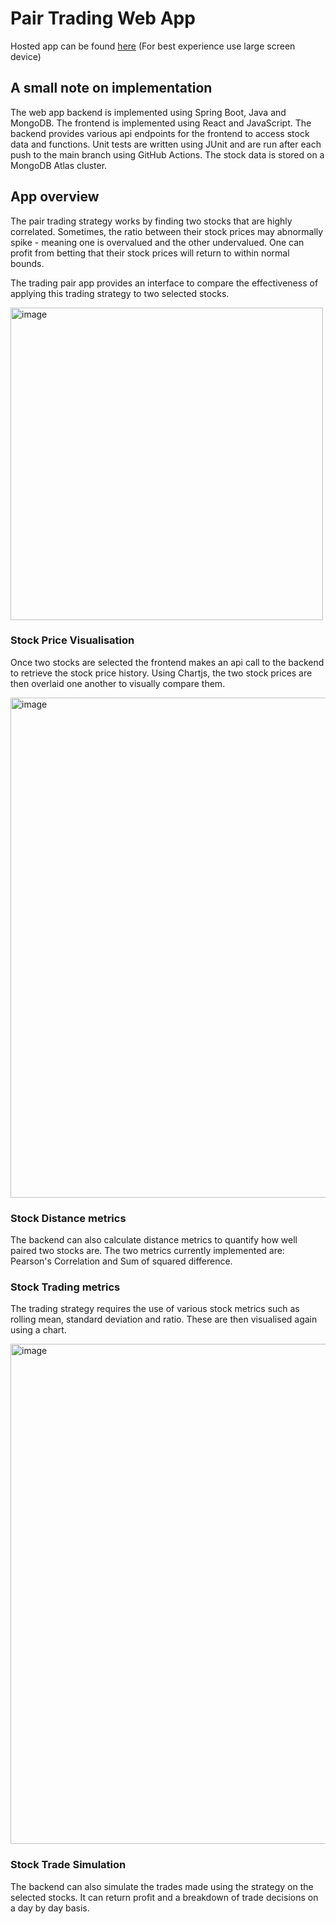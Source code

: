 # Pair Trading Web App
Hosted app can be found [here](https://jottscones-pair-trading.herokuapp.com) (For best experience use large screen device)

## A small note on implementation
The web app backend is implemented using Spring Boot, Java and MongoDB. The frontend is implemented using React and JavaScript.
The backend provides various api endpoints for the frontend to access stock data and functions. Unit tests are written using JUnit
and are run after each push to the main branch using GitHub Actions. The stock data is stored on a MongoDB Atlas cluster.

## App overview
The pair trading strategy works by finding two stocks that are highly correlated. 
Sometimes, the ratio between their stock prices may abnormally spike - meaning one is overvalued and the other undervalued. 
One can profit from betting that their stock prices will return to within normal bounds.

The trading pair app provides an interface to compare the effectiveness of applying this trading strategy to two selected stocks.

<img width="500" alt="image" src="https://user-images.githubusercontent.com/47277374/169629582-82a9147c-2b9a-4b6a-a6f2-64346c7b2b32.png">

### Stock Price Visualisation
Once two stocks are selected the frontend makes an api call to the backend to retrieve the stock price history.
Using Chartjs, the two stock prices are then overlaid one another to visually compare them.

<img width="800" alt="image" src="https://user-images.githubusercontent.com/47277374/169629629-5a06f727-3eea-4b03-8c81-1534d1c3cf35.png">


### Stock Distance metrics
The backend can also calculate distance metrics to quantify how well paired two stocks are.
The two metrics currently implemented are: Pearson's Correlation and Sum of squared difference.

### Stock Trading metrics
The trading strategy requires the use of various stock metrics such as rolling mean, standard deviation and ratio.
These are then visualised again using a chart.

<img width="800" alt="image" src="https://user-images.githubusercontent.com/47277374/169629816-d2b3e3c0-6903-4fc2-9245-84a3a053e847.png">


### Stock Trade Simulation
The backend can also simulate the trades made using the strategy on the selected stocks. It can return profit and a breakdown
of trade decisions on a day by day basis.

